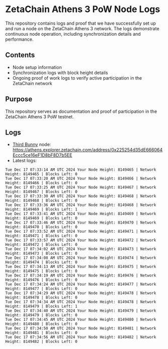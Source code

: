 # ZetaChain Athens 3 PoW Node Logs
This repository contains logs and proof that we have successfully set up and run a node on the ZetaChain Athens 3 network. The logs demonstrate continuous node operation, including synchronization details and performance.

## Contents
- Node setup information
- Synchronization logs with block height details
- Ongoing proof of work logs to verify active participation in the ZetaChain network

## Purpose
This repository serves as documentation and proof of participation in the ZetaChain Athens 3 PoW testnet.

## Logs

- [Third Bunny](https://thirdbunny.xyz/) node: https://athens.explorer.zetachain.com/address/0x225254d35dE666064Eccc5ce16eF1D8bF8D7b5EE
- Latest logs:
```
Tue Dec 17 07:33:14 AM UTC 2024 Your Node Height: 8149465 | Network Height: 8149465 | Blocks Left: 0
Tue Dec 17 07:33:20 AM UTC 2024 Your Node Height: 8149466 | Network Height: 8149466 | Blocks Left: 0
Tue Dec 17 07:33:25 AM UTC 2024 Your Node Height: 8149467 | Network Height: 8149467 | Blocks Left: 0
Tue Dec 17 07:33:30 AM UTC 2024 Your Node Height: 8149468 | Network Height: 8149468 | Blocks Left: 0
Tue Dec 17 07:33:36 AM UTC 2024 Your Node Height: 8149468 | Network Height: 8149469 | Blocks Left: 1
Tue Dec 17 07:33:41 AM UTC 2024 Your Node Height: 8149469 | Network Height: 8149469 | Blocks Left: 0
Tue Dec 17 07:33:46 AM UTC 2024 Your Node Height: 8149470 | Network Height: 8149470 | Blocks Left: 0
Tue Dec 17 07:33:52 AM UTC 2024 Your Node Height: 8149471 | Network Height: 8149471 | Blocks Left: 0
Tue Dec 17 07:33:57 AM UTC 2024 Your Node Height: 8149472 | Network Height: 8149472 | Blocks Left: 0
Tue Dec 17 07:34:02 AM UTC 2024 Your Node Height: 8149473 | Network Height: 8149473 | Blocks Left: 0
Tue Dec 17 07:34:08 AM UTC 2024 Your Node Height: 8149474 | Network Height: 8149474 | Blocks Left: 0
Tue Dec 17 07:34:13 AM UTC 2024 Your Node Height: 8149475 | Network Height: 8149475 | Blocks Left: 0
Tue Dec 17 07:34:19 AM UTC 2024 Your Node Height: 8149476 | Network Height: 8149476 | Blocks Left: 0
Tue Dec 17 07:34:24 AM UTC 2024 Your Node Height: 8149477 | Network Height: 8149477 | Blocks Left: 0
Tue Dec 17 07:34:29 AM UTC 2024 Your Node Height: 8149478 | Network Height: 8149478 | Blocks Left: 0
Tue Dec 17 07:34:34 AM UTC 2024 Your Node Height: 8149478 | Network Height: 8149479 | Blocks Left: 1
Tue Dec 17 07:34:40 AM UTC 2024 Your Node Height: 8149479 | Network Height: 8149479 | Blocks Left: 0
Tue Dec 17 07:34:45 AM UTC 2024 Your Node Height: 8149480 | Network Height: 8149480 | Blocks Left: 0
Tue Dec 17 07:34:50 AM UTC 2024 Your Node Height: 8149481 | Network Height: 8149481 | Blocks Left: 0
Tue Dec 17 07:34:56 AM UTC 2024 Your Node Height: 8149482 | Network Height: 8149482 | Blocks Left: 0
```

